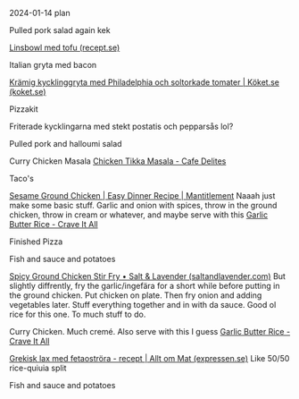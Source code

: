 
2024-01-14 plan

Pulled pork salad again kek

[Linsbowl med tofu (recept.se)](https://recept.se/recept/linsbowl-med-tofu)

Italian gryta med bacon

[Krämig kycklinggryta med Philadelphia och soltorkade tomater | Köket.se (koket.se)](https://www.koket.se/kramig-kycklinggryta-med-philadelphia-och-soltorkade-tomater)

Pizzakit

Friterade kycklingarna med stekt postatis och pepparsås lol?













Pulled pork and halloumi salad

Curry Chicken Masala [Chicken Tikka Masala - Cafe Delites](https://cafedelites.com/chicken-tikka-masala/)

Taco's

[Sesame Ground Chicken | Easy Dinner Recipe | Mantitlement](https://www.mantitlement.com/sesame-ground-chicken/) 
Naaah just make some basic stuff. Garlic and onion with spices, throw in the ground chicken, throw in cream or whatever, and maybe serve with this [Garlic Butter Rice - Crave It All](https://craveitall.com/garlic-butter-rice/)


Finished Pizza

Fish and sauce and potatoes






[Spicy Ground Chicken Stir Fry • Salt & Lavender (saltandlavender.com)](https://www.saltandlavender.com/ground-chicken-stir-fry/)
But slightly diffrently, fry the garlic/ingefära for a short while before putting in the ground chicken. Put chicken on plate. Then fry onion and adding vegetables later. Stuff everything together and in with da sauce. 
Good ol rice for this one. To much stuff to do.


Curry Chicken. Much cremé. 
Also serve with this I guess [Garlic Butter Rice - Crave It All](https://craveitall.com/garlic-butter-rice/)


[Grekisk lax med fetaoströra - recept | Allt om Mat (expressen.se)](https://alltommat.expressen.se/recept/grekisk-lax/)
Like 50/50 rice-quiuia split



Fish and sauce and potatoes